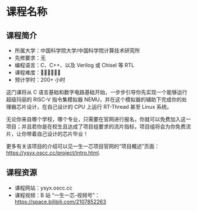 # 课程名称

## 课程简介

- 所属大学：中国科学院大学/中国科学院计算技术研究所
- 先修要求：无
- 编程语言：C、C++、以及 Verilog 或 Chisel 等 RTL
- 课程难度：🌟🌟🌟🌟🌟🌟
- 预计学时：200+ 小时

这门课将从 C 语言基础和数字电路基础开始，一步步引导你先实现一个能够运行超级玛丽的 RISC-V 指令集模拟器 NEMU，并在这个模拟器的辅助下完成你的处理器芯片设计，在自己设计的 CPU 上运行 RT-Thread 甚至 Linux 系统。

无论你来自哪个学校，哪个专业，只需要在官网进行报名，你就可以免费加入这一项目；并且若你是在校生且达成了项目组要求的流片指标，项目组将会为你免费流片，让你带着自己设计的芯片毕业！

更多有关该项目的介绍可以见一生一芯项目官网的“项目概述”页面：https://ysyx.oscc.cc/project/intro.html.

## 课程资源

- 课程网站：ysyx.oscc.cc
- 课程视频：B 站 “一生一芯-视频号”：https://space.bilibili.com/2107852263

